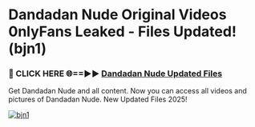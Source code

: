 # Dandadan Nude Original Videos 0nlyFans Leaked - Files Updated! (bjn1)

<h3>🔴 CLICK HERE 🌐==►► <a href="https://tinyurl.com/52m3yx9h" rel="nofollow">Dandadan Nude Updated Files</a></h3>

Get Dandadan Nude and all content. Now you can access all videos and pictures of Dandadan Nude. New Updated Files 2025!

[![bjn1](https://i.imgur.com/TnHtlc8.gif)](https://tinyurl.com/52m3yx9h)
